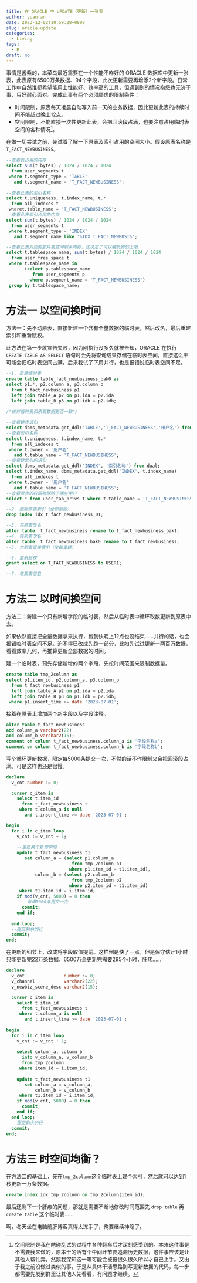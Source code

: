 ```yaml
---
title: 在 ORACLE 中 UPDATE（更新）一张表
author: yuanfan
date: 2023-12-02T10:59:28+0800
slug: oracle-update
categories:
  - Living
tags:
  - R
draft: no
---
```


<!--more-->

事情是酱紫的，本菜鸟最近需要在一个性能不咋好的 ORACLE 数据库中更新一张表，此表原有6500万条数据、94个字段，此次更新需要再增添2个新字段。日常工作中自然谁都希望能用上性能好、效率高的工具，但遇到别的情况抱怨也无济于事，只好耐心面对。完成此事有两个必须顾虑的限制条件：

+ 时间限制，原表每天凌晨自动写入前一天的业务数据，因此更新此表的持续时间不能超过晚上12点。
+ 空间限制，不能直接一次性更新此表，会把回滚段占满，也要注意占用临时表空间的各种情况[^1]。

[^1]:空间限制是我在瞎碰乱试的过程中各种翻车后才深刻感受到的。本来这件事是不需要我来做的，原本干的活有个中间环节要追溯历史数据，这件事应该是让其他人帮忙弄，然鹅我深知这一等可能会被拖很久很久所以才自己上手。又由于我之前没做过类似的事，于是从具体干活思路到写更新数据的代码，每一步都需要先发到群里让其他人先看看，冇问题才继续。

在做一切尝试之前，先试着了解一下原表及索引占用的空间大小。假设原表名称是`T_FACT_NEWBUSINESS`。

```sql
--查看表占用的内存
select sum(t.bytes) / 1024 / 1024 / 1024
  from user_segments t
 where t.segment_type = 'TABLE'
   and t.segment_name = 'T_FACT_NEWBUSINESS';
   
--查看此表的索引名称
select t.uniqueness, t.index_name, t.*
  from all_indexes t
 wheret.table_name = 'T_FACT_NEWBUSINESS';
--查看此表索引占用的内存
select sum(t.bytes) / 1024 / 1024 / 1024
  from user_segments t
 where t.segment_type = 'INDEX'
   and t.segment_name like '%IDX_T_FACT_NEWBUSI%';

--查看此表对应的那片表空间剩余内存，这决定了可以瞎折腾的上限   
select t.tablespace_name, sum(t.bytes) / 1024 / 1024 / 1024
  from user_free_space t
 where t.tablespace_name in
       (select p.tablespace_name
          from user_segments p
         where p.segment_name = 'T_FACT_NEWBUSINESS')
 group by t.tablespace_name;   
```

# 方法一 以空间换时间

方法一：先不动原表，直接新建一个含有全量数据的临时表，然后改名，最后重建索引和重新赋权。

此方法在第一步就宣告失败，因为刚执行没多久就被告知，ORACLE 在执行 `CREATE TABLE AS SELECT` 语句时会先将查询结果存储在临时表空间，直接这么干可能会把临时表空间占满。后来我试了下用并行，也是报错说临时表空间不足。

```sql
--1. 新建临时表
create table table_fact_newbusiness_bak0 as 
select p1.*, p2.column_a, p3.column_b
  from t_fact_newbusiness p1
  left join table_A p2 on p1.ida = p2.ida
  left join table_B p3 on p1.idb = p2.idb;
  
/*核对临时表和原表数据是否一致*/

--查看建表语句
select dbms_metadata.get_ddl('TABLE','T_FACT_NEWBUSINESS','用户名') from dual;
--查看索引名称
select t.uniqueness, t.index_name, t.*
  from all_indexes t
 where t.owner = '用户名'
   and t.table_name = 'T_FACT_NEWBUSINESS';
--查看建索引的语句
select dbms_metadata.get_ddl('INDEX', '索引名称') from dual;
select t.index_name, dbms_metadata.get_ddl('INDEX', t.index_name)
  from all_indexes t
 where t.owner = '用户名'
   and t.table_name = 'T_FACT_NEWBUSINESS';
--查看原表的权限被赋给了哪些用户
select * from user_tab_privs t where t.table_name = 'T_FACT_NEWBUSINESS';

--2. 删除原表索引（全部删除）
drop index idx_t_fact_newbusiness_01;

--3. 将原表改名
alter table  t_fact_newbusiness rename to t_fact_newbusiness_bak1;
--4. 将新表改名
alter table  t_fact_newbusiness_bak0 rename to t_fact_newbusiness;
--5. 为新表重建索引（全都重建）

--6. 重新赋权
grant select on T_FACT_NEWBUSINESS to USER1;

--7. 收集表信息
```

# 方法二 以时间换空间

方法二：新建一个只有新增字段的临时表，然后从临时表中循环取数更新到原表中去。

如果依然直接把全量数据拿来执行，跑到快晚上12点也没结束……并行的话，也会报错临时表空间不足。迫不得已改成先跑一部分，比如先试试更新一两百万数据，看看效率几何，再推算更新全部数据的时间。

建一个临时表，预先存储新增的两个字段，先按时间范围来限制数据量。

```sql
create table tmp_2column as 
select p1.item_id, p2.column_a, p3.column_b
  from t_fact_newbusiness p1
  left join table_A p2 on p1.ida = p2.ida
  left join table_B p3 on p1.idb = p2.idb;
 where p1.insert_time >= date '2023-07-01';
```

接着在原表上增加两个新字段以及字段注释。

```sql
alter table t_fact_newbusiness
add column_a varchar2(22)
add column_b varchar2(15);
comment on column t_fact_newbusiness.column_a is '字段名称a';
comment on column t_fact_newbusiness.column_b is '字段名称b';
```

写个循环更新数据，限定每5000条提交一次，不然的话不作限制又会把回滚段占满。可是这样也还是很慢。

```sql
declare
  v_cnt number := 0;

  cursor c_item is
    select t.item_id
      from t_fact_newbusiness t
     where t.column_a is null
       and t.insert_time >= date '2023-07-01';

begin
  for i in c_item loop
    v_cnt := v_cnt + 1;
  
    --更新两个新增字段
    update t_fact_newbusiness t1
       set column_a = (select p1.column_a
                         from tmp_2column p1
                        where p1.item_id = t1.item_id),
           column_b = (select p2.column_b
                         from tmp_2column p2
                        where p2.item_id = t1.item_id)
     where t1.item_id = i.item_id;
    if mod(v_cnt, 5000) = 0 then
      --每满5000条提交一次
      commit;
    end if;
  
  end loop;
  --提交剩余的行
  commit;
end;
```

在更新的细节上，改成将字段取值提前。这样倒是快了一点，但是保守估计1小时只能更新完22万条数据，6500万全更新完需要295个小时，肝疼……

```sql
declare
  v_cnt               number := 0;
  v_channel           varchar2(22);
  v_newbiz_scene_desc varchar2(15);

  cursor c_item is
    select t.item_id
      from t_fact_newbusiness t
     where t.column_a is null
       and t.insert_time >= date '2023-07-01';
       
begin
  for i in c_item loop
    v_cnt := v_cnt + 1;
  
    select column_a, column_b
      into v_column_a, v_column_b
      from tmp_2column
     where item_id = i.item_id;
  
    update t_fact_newbusiness t1
       set column_a = v_column_a,
           column_b = v_column_b
     where t1.item_id = i.item_id;
    if mod(v_cnt, 5000) = 0 then
      commit;
    end if;
  end loop;
  --提交剩余的行
  commit;
end;
```

# 方法三 时空间均衡？

在方法二的基础上，先在`tmp_2column`这个临时表上建个索引，然后就可以达到1秒更新一万条数据。

```sql
create index idx_tmp_2column on tmp_2column(item_id);
```

最后还剩下一个肝疼的问题，那就是需要不断地修改时间范围先 `drop table` 再 `create table` 这个临时表……

啊，冬天坐在电脑前肝博客真得太冻手了，俺要继续神隐了。

